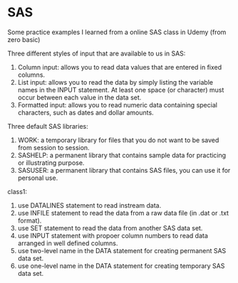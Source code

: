 # SAS
Some practice examples I learned from a online SAS class in Udemy (from zero basic)


Three different styles of input that are available to us in SAS:
1. Column input: allows you to read data values that are entered in fixed columns.
2. List input: allows you to read the data by simply listing the variable names in the INPUT statement. At least one space (or character) must occur between each value in the data set.
3. Formatted input: allows you to read numeric data containing special characters, such as dates and dollar amounts.

Three default SAS libraries:
1. WORK: a temporary library for files that you do not want to be saved from session to session.
2. SASHELP: a permanent library that contains sample data for practicing or illustrating purpose.
3. SASUSER: a permanent library that contains SAS files, you can use it for personal use.


class1:
1. use DATALINES statement to read instream data.
2. use INFILE statement to read the data from a raw data file (in .dat or .txt format).
3. use SET statement to read the data from another SAS data set.
4. use INPUT statement with propoer column numbers to read data arranged in well defined columns.
5. use two-level name in the DATA statement for creating permanent SAS data set.
6. use one-level name in the DATA statement for creating temporary SAS data set.

